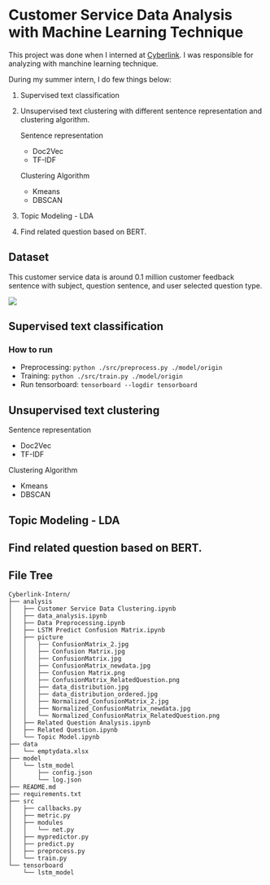 # Customer Service Data Analysis with Machine Learning Technique 
This project was done when I interned at [Cyberlink](https://www.cyberlink.com/index_en_US.html). I was responsible for analyzing with manchine learning technique. 

During my summer intern, I do few things below:
1. Supervised text classification
2. Unsupervised text clustering with different sentence representation and clustering algorithm.

    Sentence representation
    * Doc2Vec
    * TF-IDF
    
    Clustering Algorithm
    * Kmeans
    * DBSCAN
3. Topic Modeling - LDA
4. Find related question based on BERT.


## Dataset
This customer service data is around 0.1 million customer feedback sentence with subject, question sentence, and user selected question type.

![](https://i.imgur.com/2UfzcsT.png)



## Supervised text classification

### How to run
* Preprocessing: `python ./src/preprocess.py ./model/origin`
* Training: `python ./src/train.py ./model/origin`
* Run tensorboard: `tensorboard --logdir tensorboard`

## Unsupervised text clustering
Sentence representation
* Doc2Vec
* TF-IDF

Clustering Algorithm
* Kmeans
* DBSCAN
## Topic Modeling - LDA
## Find related question based on BERT.

## File Tree
```
Cyberlink-Intern/
├── analysis
│   ├── Customer Service Data Clustering.ipynb
│   ├── data_analysis.ipynb
│   ├── Data Preprocessing.ipynb
│   ├── LSTM Predict Confusion Matrix.ipynb
│   ├── picture
│   │   ├── ConfusionMatrix_2.jpg
│   │   ├── Confusion Matrix.jpg
│   │   ├── ConfusionMatrix.jpg
│   │   ├── ConfusionMatrix_newdata.jpg
│   │   ├── Confusion Matrix.png
│   │   ├── ConfusionMatrix_RelatedQuestion.png
│   │   ├── data_distribution.jpg
│   │   ├── data_distribution_ordered.jpg
│   │   ├── Normalized_ConfusionMatrix_2.jpg
│   │   ├── Normalized_ConfusionMatrix_newdata.jpg
│   │   └── Normalized_ConfusionMatrix_RelatedQuestion.png
│   ├── Related Question Analysis.ipynb
│   ├── Related Question.ipynb
│   └── Topic Model.ipynb
├── data
│   └── emptydata.xlsx
├── model
│   └── lstm_model
│       ├── config.json
│       └── log.json
├── README.md
├── requirements.txt
├── src
│   ├── callbacks.py
│   ├── metric.py
│   ├── modules
│   │   └── net.py
│   ├── mypredictor.py
│   ├── predict.py
│   ├── preprocess.py
│   └── train.py
└── tensorboard
    └── lstm_model
```